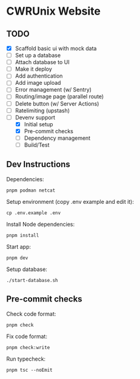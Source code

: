 # CWRUnix Website

## TODO

- [x] Scaffold basic ui with mock data
- [ ] Set up a database
- [ ] Attach database to UI
- [ ] Make it deploy
- [ ] Add authentication
- [ ] Add image upload
- [ ] Error management (w/ Sentry)
- [ ] Routing/image page (parallel route)
- [ ] Delete button (w/ Server Actions)
- [ ] Ratelimiting (upstash)
- [ ] Devenv support
    - [x] Initial setup
    - [x] Pre-commit checks
    - [ ] Dependency management
    - [ ] Build/Test

## Dev Instructions
Dependencies:
```
pnpm podman netcat
```
Setup environment (copy .env example and edit it):
```
cp .env.example .env
```
Install Node dependencies:
```
pnpm install
```
Start app:
```
pnpm dev
```
Setup database:
```
./start-database.sh
```

## Pre-commit checks
Check code format:
```
pnpm check
```
Fix code format:
```
pnpm check:write
```
Run typecheck:
```
pnpm tsc --noEmit
```

